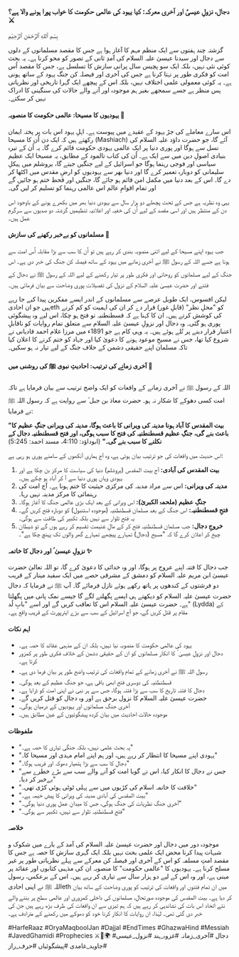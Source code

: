 ### **دجال، نزولِ عیسیٰؑ اور آخری معرکہ: کیا یہود کی عالمی حکومت کا خواب پورا ہونے والا ہے؟** ⚔️

بِسْمِ ٱللهِ ٱلرَّحْمَٰنِ ٱلرَّحِيْمِ

گزشتہ چند ہفتوں سے ایک منظم مہم کا آغاز ہوا ہے جس کا مقصد مسلمانوں کے دلوں سے دجال اور سیدنا عیسیٰ علیہ السلام کی آمدِ ثانی کے تصور کو محو کرنا ہے۔ یہ بحث کوئی نئی نہیں، بلکہ ایک سو پچیس سال پرانی سازش کا تسلسل ہے، جس کا مقصد اُس امت کو فکری طور پر نہتا کرنا ہے جس کی آخری اور فیصلہ کن جنگ یہود کے ساتھ ہونی ہے۔ یہ کوئی معمولی علمی اختلاف نہیں، بلکہ اس کے پیچھے ایک گہرا تاریخی اور نظریاتی پس منظر ہے جسے سمجھے بغیر ہم موجودہ اور آنے والے حالات کی سنگینی کا ادراک نہیں کر سکتے۔

#### **یہودیوں کا مسیحا: عالمی حکومت کا منصوبہ** 🕍

اس سارے معاملے کی جڑ یہود کے عقیدے میں پیوست ہے۔ اہلِ یہود اس بات پر پختہ ایمان رکھتے ہیں کہ ایک دن اُن کا مسیحا (Mashiach) آئے گا، جو حضرت داؤد علیہ السلام کی نسل سے ہوگا اور پوری دنیا پر ایک عالمی یہودی حکومت قائم کرے گا۔ یہ اُن کے تیرہ بنیادی اصولِ دین میں سے ایک ہے۔ اُن کی کتاب تالمود کے مطابق، یہ مسیحا ایک عظیم سیاسی اور فوجی رہنما ہوگا جو اسرائیل کے لیے جنگیں جیتے گا، یروشلم میں ہیکلِ سلیمانی کو دوبارہ تعمیر کرے گا اور دنیا بھر سے یہودیوں کو ارضِ مقدس میں اکٹھا کر دے گا۔ اس کے بعد دنیا میں مکمل امن قائم ہو جائے گا، جنگیں اور قحط ختم ہو جائیں گے اور تمام اقوامِ عالم اس عالمی رہنما کو تسلیم کر لیں گی۔

یہی وہ نظریہ ہے جس کے تحت پچھلے دو ہزار سال سے یہودی دنیا بھر میں بکھرے ہونے کے باوجود اس دن کے منتظر ہیں اور اسی مقصد کے لیے اُن کی خفیہ اور اعلانیہ تنظیمیں گزشتہ دو صدیوں سے سرگرمِ عمل ہیں۔

#### **مسلمانوں کو بےخبر رکھنے کی سازش** 🤫

جب یہود اپنے مسیحا کے لیے اتنی منصوبہ بندی کر رہے ہیں تو اُن کا سب سے بڑا مقابلہ اُس امت سے ہونا ہے جسے اللہ کے رسول ﷺ نے آخری زمانے میں یہود کے ساتھ فیصلہ کن جنگ کی خبر دی ہے۔ اس جنگ کے لیے مسلمانوں کو روحانی اور فکری طور پر تیار رکھنے کے لیے اللہ کے رسول ﷺ نے دجال کے فتنے اور حضرت عیسیٰ علیہ السلام کے نزول کی تفصیلات پوری وضاحت سے بیان فرمائی ہیں۔

لیکن افسوس، ایک طویل عرصے سے مسلمانوں کے اندر ایسے مفکرین پیدا کیے جا رہے ہیں جو ان احادیeth کو "محلِ نظر" (قابلِ غور) قرار دے کر ان کی اہمیت کو کم کرنے کی کوشش کرتے ہیں۔ ان کا کہنا ہے کہ قسطنطنیہ تو فتح ہو چکا، اس لیے وہ پیشگوئی پوری ہو گئی۔ وہ دجال اور نزولِ عیسیٰ علیہ السلام سے متعلق تمام روایات کو ناقابلِ اعتبار قرار دینے پر تُلے ہوئے ہیں۔ یہ وہی کام ہے جو 1891ء میں مرزا غلام احمد قادیانی نے شروع کیا تھا، جس نے مسیحِ موعود ہونے کا دعویٰ کیا اور جہاد کو ختم کرنے کا اعلان کیا تاکہ مسلمان اپنے حقیقی دشمن کے خلاف جنگ کے لیے تیار نہ ہو سکیں۔

#### **آخری زمانے کی ترتیب: احادیثِ نبوی ﷺ کی روشنی میں** 📜

اللہ کے رسول ﷺ نے آخری زمانے کے واقعات کو ایک واضح ترتیب سے بیان فرمایا ہے تاکہ امت کسی دھوکے کا شکار نہ ہو۔ حضرت معاذ بن جبل ؓ سے روایت ہے کہ رسول اللہ ﷺ نے فرمایا:

**"بیت المقدس کا آباد ہونا مدینہ کی ویرانی کا باعث ہوگا، مدینہ کی ویرانی جنگِ عظیم کا باعث بنے گی، جنگِ عظیم قسطنطنیہ کی فتح کا سبب ہوگی، اور فتح قسطنطنیہ دجال کے نکلنے کا سبب بنے گی۔"** (ابوداؤد: 4:110، مسند احمد: 5:245)

اس حدیث میں واقعات کی جو ترتیب بیان ہوئی ہے، وہ آج ہماری آنکھوں کے سامنے پوری ہو رہی ہے:

1.  **بیت المقدس کی آبادی:** آج بیت المقدس (یروشلم) دنیا کی سیاست کا مرکز بن چکا ہے اور یہودی وہاں پوری دنیا سے آ کر آباد ہو چکے ہیں۔
2.  **مدینہ کی ویرانی:** اس سے مراد مدینہ کی مرکزی حیثیت کا ختم ہونا ہے۔ آج امت کی رہنمائی کا مرکز مدینہ نہیں رہا۔
3.  **جنگِ عظیم (ملحمۃ الکبریٰ):** اس ویرانی کے بعد ایک بڑی عالمی جنگ کا آغاز ہوگا۔
4.  **فتحِ قسطنطنیہ:** اس جنگ کے بعد مسلمان قسطنطنیہ (موجودہ استنبول) کو دوبارہ فتح کریں گے۔ یہ فتح تلوار سے نہیں بلکہ تکبیر کی طاقت سے ہوگی۔
5.  **خروجِ دجال:** جب مسلمان قسطنطنیہ فتح کر کے مالِ غنیمت تقسیم کر رہے ہوں گے تو شیطان چیخ کر اعلان کرے گا کہ "مسیح (دجال) تمہارے پیچھے تمہارے گھر والوں تک پہنچ چکا ہے"۔

#### **نزولِ عیسیٰ ؑ اور دجال کا خاتمہ** ✨

جب دجال کا فتنہ اپنے عروج پر ہوگا، اور وہ خدائی کا دعویٰ کرے گا، تو اللہ تعالیٰ حضرت عیسیٰ ابن مریم علیہ السلام کو دمشق کے مشرقی حصے میں ایک سفید مینار کے قریب دو فرشتوں کے کندھوں پر ہاتھ رکھے ہوئے نازل فرمائے گا۔ آپ ﷺ نے فرمایا کہ دجال حضرت عیسیٰ علیہ السلام کو دیکھتے ہی ایسے پگھلنے لگے گا جیسے نمک پانی میں پگھلتا ہے۔ حضرت عیسیٰ علیہ السلام اس کا تعاقب کریں گے اور اسے "بابِ لُد" (Lydda) کے مقام پر قتل کریں گے، جو آج اسرائیل کے سب سے بڑے ایئرپورٹ کے قریب واقع ہے۔

#### **اہم نکات**

*   یہود کی عالمی حکومت کا منصوبہ نیا نہیں، بلکہ ان کے مذہبی عقائد کا حصہ ہے۔
*   دجال اور نزولِ عیسیٰ ؑ کا انکار مسلمانوں کو ان کے حقیقی دشمن کے خلاف فکری طور پر کمزور کرتا ہے۔
*   رسول اللہ ﷺ نے آخری زمانے کے تمام واقعات کی ترتیب واضح طور پر بیان فرما دی ہے۔
*   قسطنطنیہ کی دوسری فتح ابھی باقی ہے، جو جنگِ عظیم کے بعد ہوگی۔
*   دجال کا فتنہ تاریخ کا سب سے بڑا فتنہ ہوگا، جس سے ہر نبی نے اپنی امت کو ڈرایا ہے۔
*   حضرت عیسیٰ علیہ السلام کا نزول برحق ہے اور وہ دجال کو قتل کریں گے۔
*   آخری جنگ مسلمانوں اور یہودیوں کے درمیان ہوگی۔
*   موجودہ حالات احادیث میں بیان کردہ پیشگوئیوں کے عین مطابق ہیں۔

#### **ملفوظات**

*   "یہ بحث علمی نہیں، بلکہ جنگی تیاری کا حصہ ہے۔"
*   "یہودی اپنے مسیحا کا انتظار کر رہے ہیں، اور ہم اپنے امام مہدی اور مسیحا کا۔"
*   "دجال کا سب سے بڑا ہتھیار دھوکہ اور فریب ہوگا۔"
*   "جس نے دجال کا انکار کیا، اس نے گویا امت کو آنے والے سب سے بڑے خطرے سے بےخبر کر دیا۔"
*   "خلافت کا خاتمہ اسلام کی کڑیوں میں سے پہلی ٹوٹی ہوئی کڑی تھی۔"
*   "بیت المقدس کی آبادی مدینہ کی ویرانی کا پیش خیمہ ہے۔"
*   "آخری جنگ نظریات کی جنگ ہوگی، جس کا میدانِ عمل پوری دنیا ہوگی۔"
*   "فتحِ قسطنطنیہ تلوار سے نہیں، تکبیر سے ہوگی۔"

#### **خلاصہ**

موجودہ دور میں دجال اور حضرت عیسیٰ علیہ السلام کی آمد کے بارے میں شکوک و شبہات پیدا کرنا محض ایک علمی بحث نہیں بلکہ ایک گہری سازش کا حصہ ہے جس کا مقصد امتِ مسلمہ کو اس کے آخری اور فیصلہ کن معرکے سے پہلے نظریاتی طور پر غیر مسلح کرنا ہے۔ یہودیوں کا "عالمی حکومت" کا منصوبہ ان کی مذہبی کتابوں اور عقائد پر مبنی ہے، اور وہ اس کے لیے دو ہزار سال سے تیاری کر رہے ہیں۔ اس کے برعکس، رسول اللہ ﷺ نے اپنی احادیeth میں ان تمام فتنوں اور واقعات کی ترتیب کو پوری وضاحت کے ساتھ بیان کر دیا ہے۔ بیت المقدس کی موجودہ صورتحال، مسلمانوں کی داخلی کمزوری اور عالمی سطح پر بننے والے نئے اتحاد اس بات کی نشاندہی کر رہے ہیں کہ ہم تیزی سے ان واقعات کی طرف بڑھ رہے ہیں جن کی خبر دی گئی تھی۔ لہٰذا، ان روایات کا انکار کرنا خود کو دھوکے میں رکھنے کے مترادف ہے۔

#HarfeRaaz #OryaMaqboolJan #Dajjal #EndTimes #GhazwaHind #Messiah #JavedGhamidi #Prophecies ⚔️🕌🌍
#دجال #آخری_زمانہ #غزوہ_ہند #نزول_عیسی #جاوید_غامدی #پیشگوئیاں #حرف_راز
